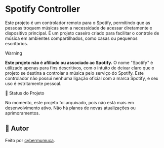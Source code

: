 # Spotify Controller

Este projeto é um controlador remoto para o Spotify, permitindo que as pessoas troquem músicas sem a necessidade de
acessar diretamente o dispositivo principal. É um projeto caseiro criado para facilitar o controle de música em
ambientes compartilhados, como casas ou pequenos escritórios.

> [!WARNING]
>
> **Este projeto não é afiliado ou associado ao Spotify.**
> O nome "Spotify" é utilizado apenas para fins descritivos, com o intuito de deixar claro que o projeto se destina a
> controlar a música pelo serviço do Spotify. Este controlador não possui nenhuma ligação oficial com a marca Spotify, e
> seu uso é estritamente pessoal.

📌 Status do Projeto

No momento, este projeto foi arquivado, pois não está mais em desenvolvimento ativo. Não há planos de novas atualizações ou aprimoramentos.

## 👤 Autor

Feito por [cybermumuca](https://github.com/cybermumuca).
